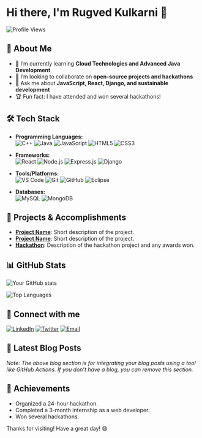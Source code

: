 # Hi there, I'm Rugved Kulkarni 👋

![Profile Views](https://komarev.com/ghpvc/?username=yourusername&color=blue)

## 🚀 About Me

- 🌱 I’m currently learning **Cloud Technologies and Advanced Java Development**
- 👯 I’m looking to collaborate on **open-source projects and hackathons**
- 💬 Ask me about **JavaScript, React, Django, and sustainable development**
- 🏆 Fun fact: I have attended and won several hackathons!

## 🛠️ Tech Stack

- **Programming Languages:**  
  ![C++](https://img.shields.io/badge/-C++-00599C?style=flat&logo=c%2B%2B&logoColor=white)
  ![Java](https://img.shields.io/badge/-Java-007396?style=flat&logo=java&logoColor=white)
  ![JavaScript](https://img.shields.io/badge/-JavaScript-F7DF1E?style=flat&logo=javascript&logoColor=black)
  ![HTML5](https://img.shields.io/badge/-HTML5-E34F26?style=flat&logo=html5&logoColor=white)
  ![CSS3](https://img.shields.io/badge/-CSS3-1572B6?style=flat&logo=css3&logoColor=white)

- **Frameworks:**  
  ![React](https://img.shields.io/badge/-React-61DAFB?style=flat&logo=react&logoColor=white)
  ![Node.js](https://img.shields.io/badge/-Node.js-339933?style=flat&logo=node.js&logoColor=white)
  ![Express.js](https://img.shields.io/badge/-Express.js-000000?style=flat&logo=express&logoColor=white)
  ![Django](https://img.shields.io/badge/-Django-092E20?style=flat&logo=django&logoColor=white)

- **Tools/Platforms:**  
  ![VS Code](https://img.shields.io/badge/-VS%20Code-007ACC?style=flat&logo=visual-studio-code&logoColor=white)
  ![Git](https://img.shields.io/badge/-Git-F05032?style=flat&logo=git&logoColor=white)
  ![GitHub](https://img.shields.io/badge/-GitHub-181717?style=flat&logo=github&logoColor=white)
  ![Eclipse](https://img.shields.io/badge/-Eclipse-2C2255?style=flat&logo=eclipse&logoColor=white)

- **Databases:**  
  ![MySQL](https://img.shields.io/badge/-MySQL-4479A1?style=flat&logo=mysql&logoColor=white)
  ![MongoDB](https://img.shields.io/badge/-MongoDB-47A248?style=flat&logo=mongodb&logoColor=white)

## 🔧 Projects & Accomplishments

- **[Project Name](https://github.com/yourusername/projectname)**: Short description of the project. 
- **[Project Name](https://github.com/yourusername/projectname)**: Short description of the project. 
- **[Hackathon](https://github.com/yourusername/hackathon-project)**: Description of the hackathon project and any awards won.

## 📊 GitHub Stats

![Your GitHub stats](https://github-readme-stats.vercel.app/api?username=yourusername&show_icons=true&hide_border=true)

![Top Languages](https://github-readme-stats.vercel.app/api/top-langs/?username=yourusername&layout=compact&hide_border=true)

## 🔗 Connect with me

[![LinkedIn](https://img.shields.io/badge/-LinkedIn-0077B5?style=flat&logo=linkedin&logoColor=white)](https://linkedin.com/in/yourlinkedin)
[![Twitter](https://img.shields.io/badge/-Twitter-1DA1F2?style=flat&logo=twitter&logoColor=white)](https://twitter.com/yourtwitter)
[![Email](https://img.shields.io/badge/-Email-D14836?style=flat&logo=gmail&logoColor=white)](mailto:youremail@example.com)

## 📝 Latest Blog Posts

<!-- BLOG-POST-LIST:START -->
<!-- BLOG-POST-LIST:END -->

*Note: The above blog section is for integrating your blog posts using a tool like GitHub Actions. If you don’t have a blog, you can remove this section.*

## 🏅 Achievements

- Organized a 24-hour hackathon.
- Completed a 3-month internship as a web developer.
- Won several hackathons.

Thanks for visiting! Have a great day! 😄

